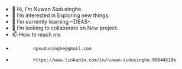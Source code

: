- 👋 Hi, I’m Nuwan Sudusinghe.
- 👀 I’m interested in Exploring new things.
- 🌱 I’m currently learning -IDEAS-.
- 💞️ I’m looking to collaborate on New project.
- 📫 How to reach me 
-             npsudusinghe@gmail.com
-             https://www.linkedin.com/in/nuwan-sudusinghe-90844518b

<!---
ArcReactive/ArcReactive is a ✨ special ✨ repository because its `README.md` (this file) appears on your GitHub profile.
You can click the Preview link to take a look at your changes.
--->
